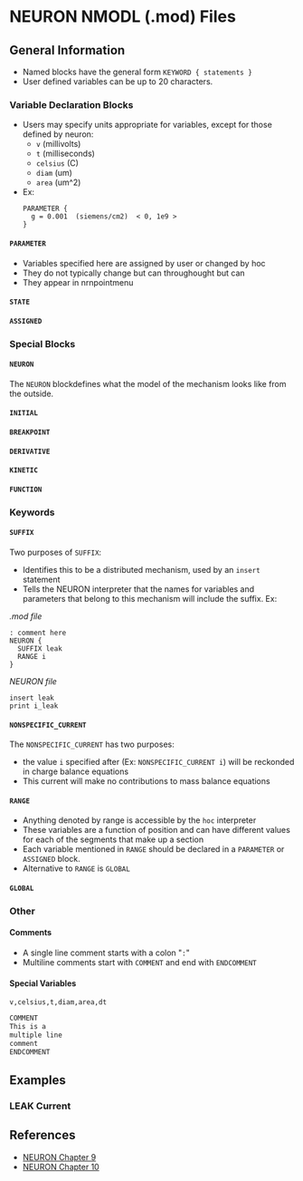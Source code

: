 # NEURON NMODL (.mod) Files

## General Information

* Named blocks have the general form ```KEYWORD { statements }```
* User defined variables can be up to 20 characters.

### Variable Declaration Blocks
* Users may specify units appropriate for variables, except for those defined by neuron:
    * ```v``` (millivolts)
    * ```t``` (milliseconds)
    * ```celsius``` (C)
    * ```diam``` (um)
    * ```area``` (um^2)
* Ex:
    ```` 
    PARAMETER {  
      g = 0.001  (siemens/cm2)  < 0, 1e9 >
    }
    ````
#### ```PARAMETER```
* Variables specified here are assigned by user or changed by hoc 
* They do not typically change but can throughought but can
* They appear in nrnpointmenu

#### ```STATE```
#### ```ASSIGNED```

### Special Blocks
#### ```NEURON```
The ```NEURON``` blockdefines what the model of the mechanism looks like from the outside. 
#### ```INITIAL```
#### ```BREAKPOINT```
#### ```DERIVATIVE```
#### ```KINETIC```
#### ```FUNCTION```

### Keywords
#### ```SUFFIX```
Two purposes of ```SUFFIX```:
* Identifies this to be a distributed mechanism, used by an ```insert``` statement
* Tells the NEURON interpreter that the names for variables and parameters that belong to this mechanism will include the suffix. Ex:

*.mod file*
```
: comment here
NEURON {
  SUFFIX leak
  RANGE i
}
```

*NEURON file*
```
insert leak
print i_leak
```
#### ```NONSPECIFIC_CURRENT```
The ```NONSPECIFIC_CURRENT``` has two purposes:
* the value ```i``` specified after (Ex: ```NONSPECIFIC_CURRENT i```) will be reckonded in charge balance equations
* This current will make no contributions to mass balance equations
#### ```RANGE```
* Anything denoted by range is accessible by the ```hoc``` interpreter
* These variables are a function of position and can have different values for each of the segments that make up a section
* Each variable mentioned in ```RANGE``` should be declared in a ```PARAMETER``` or ```ASSIGNED``` block.
* Alternative to ```RANGE``` is ```GLOBAL```
#### ```GLOBAL```

### Other
#### Comments
* A single line comment starts with a colon "```:```"
* Multiline comments start with ```COMMENT``` and end with ```ENDCOMMENT```
#### Special Variables
```v,celsius,t,diam,area,dt```

```c
COMMENT
This is a
multiple line
comment
ENDCOMMENT
```

## Examples


### LEAK Current


## References

* [NEURON Chapter 9](https://neuron.yale.edu/ftp/ted/book/revisions/chap9indexedref.pdf)
* [NEURON Chapter 10](https://neuron.yale.edu/ftp/ted/book/revisions/chap10indexedref.pdf)
